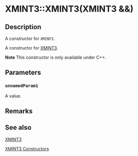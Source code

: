 # XMINT3::XMINT3(XMINT3 &&)

## Description

A constructor for `XMINT3`.

A constructor for [XMINT3](https://learn.microsoft.com/windows/desktop/api/directxmath/ns-directxmath-xmint3).

**Note** This constructor is only available under C++.

## Parameters

### `unnamedParam1`

A value.

## Remarks

## See also

[XMINT3](https://learn.microsoft.com/windows/desktop/api/directxmath/ns-directxmath-xmint3)

[XMINT3 Constructors](https://learn.microsoft.com/windows/desktop/api/directxmath/nf-directxmath-xmint3-xmint3(constint32_t))